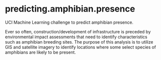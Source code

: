 # predicting.amphibian.presence
UCI Machine Learning challenge to predict amphibian presence.

Ever so often, construction/development of infrastructure is preceded by environmental impact assessments that need to identify characteristics such as amphibian breeding sites. The purpose of this analysis is to utilize GIS and satellite imagery to identify locations where some select species of amphibians are likely to be present. 
